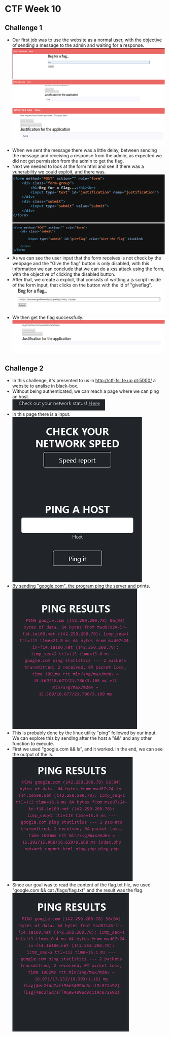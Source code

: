 # CTF Week 10
## Challenge 1 
- Our first job was to use the website as a normal user, with the objective of sending a message to the admin and waiting for a response.
![10.1](images/CTF10.1.PNG)
![10.2](images/CTF10.2.PNG)
![10.3](images/CTF10.3.PNG)
- When we sent the message there was a little delay, between sending the message and receiving a response from the admin, as expected we did not get permission from the admin to get the flag.
- Next we needed to look at the form html and see if there was a vunerability we could exploit, and there was.
![10.4](images/CTF10.4.PNG)
![10.5](images/CTF10.5.PNG)
- As we can see the user input that the form receives is not check by the webpage and the "Give the flag" button is only disabled, with this information we can conclude that we can do a xss attack using the form, with the objective of clicking the disabled button.
- After that, we create a exploit, that consists of writting a js script inside of the form input, that clicks on the button with the id of "giveflag".
![10.6](images/CTF10.6.PNG)
- We then get the flag successfully.
![10.7](images/CTF10.7.PNG)
## Challenge 2
- In this challenge, it's presented to us in http://ctf-fsi.fe.up.pt:5000/ a website to analise in black-box. 
- Without being authenticated, we can reach a page where we can ping an host.<br>
![2](images/CTF10.2.1.PNG)
- In this page there is a input.<br>
![2](images/CTF10.2.2.PNG)
- By sending "google.com", the program ping the server and prints.<br>
![2](images/CTF10.2.3.PNG)
- This is probably done by the linux utility "ping" followed by our input. We can explore this by sending after the host a "&&" and any other function to execute.
- First we used "google.com && ls", and it worked. In the end, we can see the output of the ls.<br>
![2](images/CTF10.2.4.PNG)
- Since our goal was to read the content of the flag.txt file, we used "google.com && cat /flags/flag.txt" and the result was the flag.<br>
 ![2](images/CTF10.2.5.PNG)
